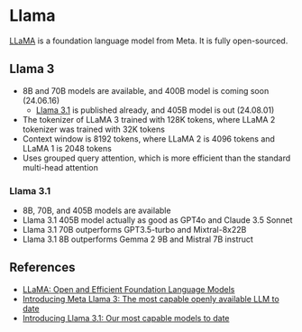 # Llama

[LLaMA](https://arxiv.org/abs/2302.13971) is a foundation language model from Meta.
It is fully open-sourced.

## Llama 3

- 8B and 70B models are available, and 400B model is coming soon (24.06.16)
    - [Llama 3.1](https://ai.meta.com/blog/meta-llama-3-1/) is published already, and 405B model is out (24.08.01)
- The tokenizer of LLaMA 3 trained with 128K tokens, where LLaMA 2 tokenizer was trained with 32K tokens
- Context window is 8192 tokens, where LLaMA 2 is 4096 tokens and LLaMA 1 is 2048 tokens
- Uses grouped query attention, which is more efficient than the standard multi-head attention

### Llama 3.1

- 8B, 70B, and 405B models are available
- Llama 3.1 405B model actually as good as GPT4o and Claude 3.5 Sonnet
- Llama 3.1 70B outperforms GPT3.5-turbo and Mixtral-8x22B
- Llama 3.1 8B outperforms Gemma 2 9B and Mistral 7B instruct

## References

- [LLaMA: Open and Efficient Foundation Language Models](https://arxiv.org/abs/2302.13971)
- [Introducing Meta Llama 3: The most capable openly available LLM to date](https://ai.meta.com/blog/meta-llama-3/)
- [Introducing Llama 3.1: Our most capable models to date](https://ai.meta.com/blog/meta-llama-3-1/)
